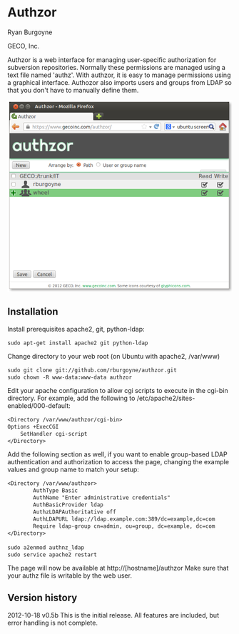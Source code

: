 # Authzor #

Ryan Burgoyne

GECO, Inc.

Authzor is a web interface for managing user-specific authorization for subversion repositories. Normally these permissions are managed using a text file named 'authz'. With authzor, it is easy to manage permissions using a graphical interface. Authozor also imports users and groups from LDAP so that you don't have to manually define them.

![Sample screenshot](screenshot.png)

## Installation ##

Install prerequisites apache2, git, python-ldap:

    sudo apt-get install apache2 git python-ldap

Change directory to your web root (on Ubuntu with apache2, /var/www)

    sudo git clone git://github.com/rburgoyne/authzor.git
    sudo chown -R www-data:www-data authzor

Edit your apache configuration to allow cgi scripts to execute in the cgi-bin
directory. For example, add the following to 
/etc/apache2/sites-enabled/000-default:

    <Directory /var/www/authzor/cgi-bin>
	Options +ExecCGI
        SetHandler cgi-script
    </Directory>

Add the following section as well, if you want to enable group-based LDAP 
authentication and authorization to access the page, changing the example 
values and group name to match your setup:

    <Directory /var/www/authzor>
            AuthType Basic
            AuthName "Enter administrative credentials"
            AuthBasicProvider ldap
            AuthzLDAPAuthoritative off
            AuthLDAPURL ldap://ldap.example.com:389/dc=example,dc=com
            Require ldap-group cn=admin, ou=group, dc=example, dc=com
    </Directory>

    sudo a2enmod authnz_ldap
    sudo service apache2 restart

The page will now be available at http://[hostname]/authzor
Make sure that your authz file is writable by the web user.


## Version history ##

2012-10-18 v0.5b
This is the initial release. All features are included, but error handling is not complete.
